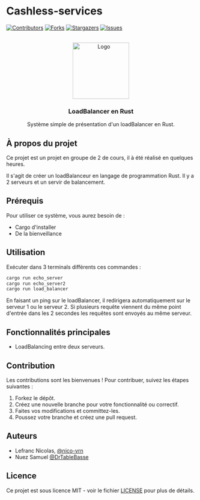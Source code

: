 # Cashless-services
<a name="readme-top"></a>

[![Contributors][contributors-shield]][contributors-url]
[![Forks][forks-shield]][forks-url]
[![Stargazers][stars-shield]][stars-url]
[![Issues][issues-shield]][issues-url]

<!-- PROJECT LOGO -->
<br />
<div align="center">
  <a href="https://github.com/DrTableBasse/RusticBalancer">
    <img src="Images/logo_nfc.png" alt="Logo" width="150" height="150">
  </a>

  <h3 align="center">LoadBalancer en Rust</h3>

  <p align="center">
Système simple de présentation d'un loadBalancer en Rust.
    <br />
   </p>
</div>

## À propos du projet 

Ce projet est un projet en groupe de 2 de cours, il à été réalisé en quelques heures.

Il s'agit de créer un loadBalanceur en langage de programmation Rust. 
Il y a 2 serveurs et un servir de balancement.

## Prérequis

Pour utiliser ce système, vous aurez besoin de :

* Cargo d'installer 
* De la bienveillance

## Utilisation
Exécuter dans 3 terminals différents ces commandes : 
```sh 
cargo run echo_server
cargo run echo_server2
cargo run load_balancer
```

En faisant un ping sur le loadBalancer, il redirigera automatiquement sur le serveur 1 ou le serveur 2. 
Si plusieurs requête viennent du même point d'entrée dans les 2 secondes les requêtes sont envoyés au même serveur.

## Fonctionnalités principales

- LoadBalancing entre deux serveurs.

## Contribution 
Les contributions sont les bienvenues ! Pour contribuer, suivez les étapes suivantes :

1. Forkez le dépôt.
2. Créez une nouvelle branche pour votre fonctionnalité ou correctif.
3. Faites vos modifications et committez-les.
4. Poussez votre branche et créez une pull request.

## Auteurs

- Lefranc Nicolas, [@nico-vrn](https://github.com/nico-vrn)
- Nuez Samuel [@DrTableBasse](https://github.com/DrTableBasse)

## Licence

Ce projet est sous licence MIT - voir le fichier [LICENSE](LICENSE) pour plus de détails.


<!-- MARKDOWN LINKS & IMAGES -->
<!-- https://www.markdownguide.org/basic-syntax/#reference-style-links -->
[contributors-shield]: https://img.shields.io/github/contributors/DrTableBasse/RusticBalancer?style=for-the-badge
[contributors-url]: https://github.com/DrTableBasse/RusticBalancer/graphs/contributors
[forks-shield]: https://img.shields.io/github/forks/DrTableBasse/RusticBalancer.svg?style=for-the-badge
[forks-url]: https://github.com/DrTableBasse/RusticBalancer/network/members
[stars-shield]: https://img.shields.io/github/stars/DrTableBasse/RusticBalancer.svg?style=for-the-badge
[stars-url]: https://github.com/DrTableBasse/RusticBalancer/stargazers
[issues-shield]: https://img.shields.io/github/issues/DrTableBasse/RusticBalancer.svg?style=for-the-badge
[issues-url]: https://github.com/DrTableBasse/RusticBalancer/issues